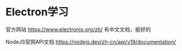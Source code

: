 # Electron学习

官方网站 https://www.electronjs.org/zh/  有中文文档，挺好的

NodeJS官网API文档 https://nodejs.dev/zh-cn/api/v19/documentation/



